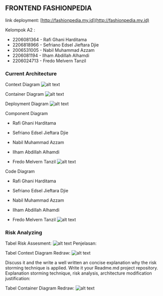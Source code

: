## FRONTEND FASHIONPEDIA

link deployment: [http://fashionpedia.my.id](http://fashionpedia.my.id)

Kelompok A2 :
- 2206081364 - Rafi Ghani Harditama
- 2206818966 - Sefriano Edsel Jieftara Djie
- 2006531005 - Nabil Muhammad Azzam
- 2206081194 - Ilham Abdillah Alhamdi
- 2206024713 - Fredo Melvern Tanzil



### Current Architecture

Context Diagram
![alt text](img/context.jpg)

Container Diagram
![alt text](img/container.jpg)

Deployment Diagram
![alt text](img/deployment.jpg)

Component Diagram
- Rafi Ghani Harditama

- Sefriano Edsel Jieftara Djie

- Nabil Muhammad Azzam

- Ilham Abdillah Alhamdi

- Fredo Melvern Tanzil
![alt text](<img/component fredo.jpg>)


Code Diagram
- Rafi Ghani Harditama

- Sefriano Edsel Jieftara Djie

- Nabil Muhammad Azzam

- Ilham Abdillah Alhamdi

- Fredo Melvern Tanzil
![alt text](<img/code fredo.jpg>)

### Risk Analyzing
Tabel Risk Assesment:
![alt text](<img/risk assessment.jpg>)
Penjelasan:

Tabel Context Diagram Redraw:
![alt text](<img/context redraw.jpg>)

Discuss it and the write a well written an concise explanation why the risk storming technique is applied. Write it your Readme.md project repository. 
Explanation storming technique, risk analysis, architecture modification justification: <insert here>

Tabel Container Diagram Redraw:
![alt text](<img/container recreate.jpg>)